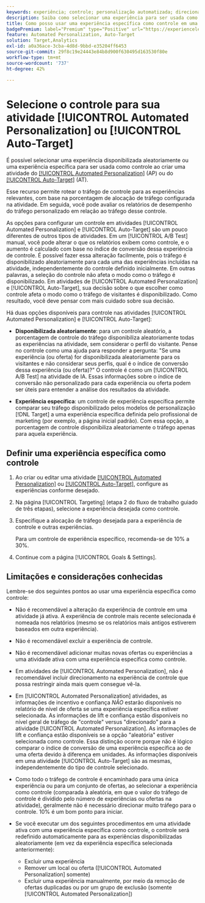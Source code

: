 ```yaml
---
keywords: experiência; controle; personalização automatizada; direcionamento automático
description: Saiba como selecionar uma experiência para ser usada como controle ao criar uma atividade [!UICONTROL Automated Personalization] (AP) ou [!UICONTROL Auto-Target] no  [!DNL Adobe Target].
title: Como posso usar uma experiência específica como controle em uma atividade [!UICONTROL Automated Personalization]?
badgePremium: label="Premium" type="Positive" url="https://experienceleague.adobe.com/docs/target/using/introduction/intro.html?lang=en#premium newtab=true" tooltip="Consulte o que está incluído no Target Premium."
feature: Automated Personalization, Auto-Target
solution: Target,Analytics
exl-id: a0a36ace-3cba-4d8d-9bbd-e35204ff6453
source-git-commit: 29f8c19e24443e84b8d900f630495d163530f80e
workflow-type: tm+mt
source-wordcount: '737'
ht-degree: 42%

---
```


# Selecione o controle para sua atividade [!UICONTROL Automated Personalization] ou [!UICONTROL Auto-Target]

É possível selecionar uma experiência disponibilizada aleatoriamente ou uma experiência específica para ser usada como controle ao criar uma atividade do [[!UICONTROL Automated Personalization]](/help/main/c-activities/t-automated-personalization/automated-personalization.md) (AP) ou do [[!UICONTROL Auto-Target]](/help/main/c-activities/auto-target/auto-target-to-optimize.md) (AT).

Esse recurso permite rotear o tráfego de controle para as experiências relevantes, com base na porcentagem de alocação de tráfego configurada na atividade. Em seguida, você pode avaliar os relatórios de desempenho do tráfego personalizado em relação ao tráfego desse controle.

As opções para configurar um controle em atividades [!UICONTROL Automated Personalization] e [!UICONTROL Auto-Target] são um pouco diferentes de outros tipos de atividades. Em um [!UICONTROL A/B Test] manual, você pode alterar o que os relatórios exibem como controle, e o aumento é calculado com base no índice de conversão dessa experiência de controle. É possível fazer essa alteração facilmente, pois o tráfego é disponibilizado aleatoriamente para cada uma das experiências incluídas na atividade, independentemente do controle definido inicialmente. Em outras palavras, a seleção do controle não afeta o modo como o tráfego é disponibilizado. Em atividades de [!UICONTROL Automated Personalization] e [!UICONTROL Auto-Target], sua decisão sobre o que escolher como controle afeta o modo como o tráfego de visitantes é disponibilizado. Como resultado, você deve pensar com mais cuidado sobre sua decisão.

Há duas opções disponíveis para controle nas atividades [!UICONTROL Automated Personalization] e [!UICONTROL Auto-Target]:

* **Disponibilizada aleatoriamente**: para um controle aleatório, a porcentagem de controle do tráfego disponibiliza aleatoriamente todas as experiências na atividade, sem considerar o perfil do visitante. Pense no controle como uma ajuda para responder a pergunta: &quot;Se uma experiência (ou oferta) for disponibilizada aleatoriamente para os visitantes e não considerar seus perfis, qual é o índice de conversão dessa experiência (ou oferta)?&quot; O controle é como um [!UICONTROL A/B Test] na atividade de IA. Essas informações sobre o índice de conversão não personalizado para cada experiência ou oferta podem ser úteis para entender a análise dos resultados da atividade.

* **Experiência específica**: um controle de experiência específica permite comparar seu tráfego disponibilizado pelos modelos de personalização [!DNL Target] a uma experiência específica definida pelo profissional de marketing (por exemplo, a página inicial padrão). Com essa opção, a porcentagem de controle disponibiliza aleatoriamente o tráfego apenas para aquela experiência.

## Definir uma experiência específica como controle

1. Ao criar ou editar uma atividade [[!UICONTROL Automated Personalization]](/help/main/c-activities/t-automated-personalization/create-ap-activity.md) ou [[!UICONTROL Auto-Target]](/help/main/c-activities/t-test-ab/t-test-create-ab/ab-audience.md), configure as experiências conforme desejado.
1. Na página [!UICONTROL Targeting] (etapa 2 do fluxo de trabalho guiado de três etapas), selecione a experiência desejada como controle.
1. Especifique a alocação de tráfego desejada para a experiência de controle e outras experiências.

   Para um controle de experiência específico, recomenda-se de 10% a 30%.

1. Continue com a página [!UICONTROL Goals & Settings].

## Limitações e considerações conhecidas

Lembre-se dos seguintes pontos ao usar uma experiência específica como controle:

* Não é recomendável a alteração da experiência de controle em uma atividade já ativa. A experiência de controle mais recente selecionada é nomeada nos relatórios (mesmo se os relatórios mais antigos estiverem baseados em outra experiência).
* Não é recomendável excluir a experiência de controle.
* Não é recomendável adicionar muitas novas ofertas ou experiências a uma atividade ativa com uma experiência específica como controle.
* Em atividades de [!UICONTROL Automated Personalization], não é recomendável incluir direcionamento na experiência de controle que possa restringir ainda mais quem consegue vê-la.
* Em [!UICONTROL Automated Personalization] atividades, as informações de incentivo e confiança *NÃO* estarão disponíveis no relatório de nível de oferta se uma experiência específica estiver selecionada. As informações de lift e confiança estão disponíveis no nível geral de tráfego de &quot;controle&quot; versus &quot;direcionado&quot; para a atividade [!UICONTROL Automated Personalization]. As informações de lift e confiança estão disponíveis se a opção &quot;aleatória&quot; estiver selecionada como controle. Essa distinção ocorre porque não é lógico comparar o índice de conversão de uma experiência específica ao de uma oferta devido à diferença em unidades. As informações disponíveis em uma atividade [!UICONTROL Auto-Target] são as mesmas, independentemente do tipo de controle selecionado.
* Como todo o tráfego de controle é encaminhado para uma única experiência ou para um conjunto de ofertas, ao selecionar a experiência como controle (comparada à aleatória, em que o valor do tráfego de controle é dividido pelo número de experiências ou ofertas na atividade), geralmente não é necessário direcionar muito tráfego para o controle. 10% é um bom ponto para iniciar.
* Se você executar um dos seguintes procedimentos em uma atividade ativa com uma experiência específica como controle, o controle será redefinido automaticamente para as experiências disponibilizadas aleatoriamente (em vez da experiência específica selecionada anteriormente):

   * Excluir uma experiência
   * Remover um local ou oferta ([!UICONTROL Automated Personalization] somente)
   * Excluir uma experiência manualmente, por meio da remoção de ofertas duplicadas ou por um grupo de exclusão (somente [!UICONTROL Automated Personalization])
